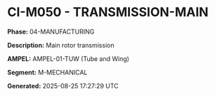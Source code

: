 # CI-M050 - TRANSMISSION-MAIN

**Phase:** 04-MANUFACTURING

**Description:** Main rotor transmission

**AMPEL:** AMPEL-01-TUW (Tube and Wing)

**Segment:** M-MECHANICAL

**Generated:** 2025-08-25 17:27:29 UTC

